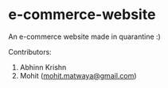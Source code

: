# e-commerce-website
An e-commerce website made in quarantine :)

Contributors:
1) Abhinn Krishn
2) Mohit (mohit.matwaya@gmail.com)
